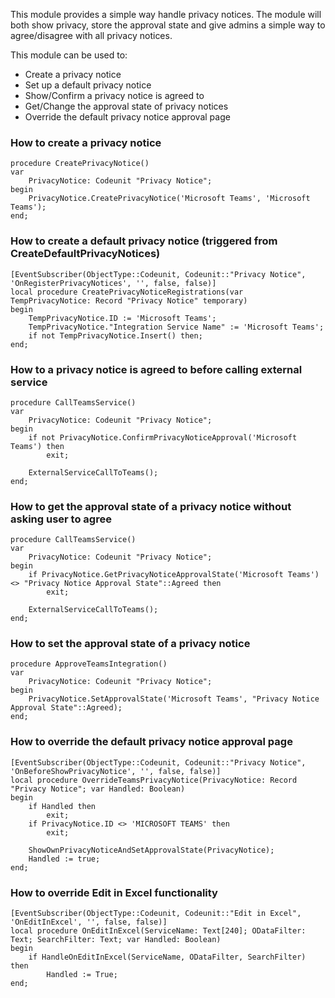 This module provides a simple way handle privacy notices.
The module will both show privacy, store the approval state and give admins a simple way to agree/disagree with all privacy notices.

This module can be used to:
- Create a privacy notice
- Set up a default privacy notice
- Show/Confirm a privacy notice is agreed to
- Get/Change the approval state of privacy notices
- Override the default privacy notice approval page

### How to create a privacy notice
```
procedure CreatePrivacyNotice()
var
    PrivacyNotice: Codeunit "Privacy Notice";
begin
    PrivacyNotice.CreatePrivacyNotice('Microsoft Teams', 'Microsoft Teams');
end;
```

### How to create a default privacy notice (triggered from CreateDefaultPrivacyNotices)
```
[EventSubscriber(ObjectType::Codeunit, Codeunit::"Privacy Notice", 'OnRegisterPrivacyNotices', '', false, false)]
local procedure CreatePrivacyNoticeRegistrations(var TempPrivacyNotice: Record "Privacy Notice" temporary)
begin
    TempPrivacyNotice.ID := 'Microsoft Teams';
    TempPrivacyNotice."Integration Service Name" := 'Microsoft Teams';
    if not TempPrivacyNotice.Insert() then;
end;
```

### How to a privacy notice is agreed to before calling external service
```
procedure CallTeamsService()
var
    PrivacyNotice: Codeunit "Privacy Notice";
begin
    if not PrivacyNotice.ConfirmPrivacyNoticeApproval('Microsoft Teams') then
        exit;

    ExternalServiceCallToTeams();
end;
```

### How to get the approval state of a privacy notice without asking user to agree
```
procedure CallTeamsService()
var
    PrivacyNotice: Codeunit "Privacy Notice";
begin
    if PrivacyNotice.GetPrivacyNoticeApprovalState('Microsoft Teams') <> "Privacy Notice Approval State"::Agreed then
        exit;

    ExternalServiceCallToTeams();
end;
```

### How to set the approval state of a privacy notice
```
procedure ApproveTeamsIntegration()
var
    PrivacyNotice: Codeunit "Privacy Notice";
begin
    PrivacyNotice.SetApprovalState('Microsoft Teams', "Privacy Notice Approval State"::Agreed);
end;
```

### How to override the default privacy notice approval page
```
[EventSubscriber(ObjectType::Codeunit, Codeunit::"Privacy Notice", 'OnBeforeShowPrivacyNotice', '', false, false)]
local procedure OverrideTeamsPrivacyNotice(PrivacyNotice: Record "Privacy Notice"; var Handled: Boolean)
begin
    if Handled then
        exit;
    if PrivacyNotice.ID <> 'MICROSOFT TEAMS' then
        exit;

    ShowOwnPrivacyNoticeAndSetApprovalState(PrivacyNotice);
    Handled := true;
end;
```


### How to override Edit in Excel functionality
```
[EventSubscriber(ObjectType::Codeunit, Codeunit::"Edit in Excel", 'OnEditInExcel', '', false, false)]
local procedure OnEditInExcel(ServiceName: Text[240]; ODataFilter: Text; SearchFilter: Text; var Handled: Boolean)
begin
    if HandleOnEditInExcel(ServiceName, ODataFilter, SearchFilter) then
        Handled := True;
end;
```

